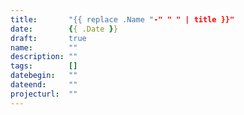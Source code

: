 ```yaml
---
title:       "{{ replace .Name "-" " " | title }}"
date:        {{ .Date }}
draft:       true
name:        ""
description: ""
tags:        []
datebegin:   ""
dateend:     ""
projecturl:  ""
---
```

